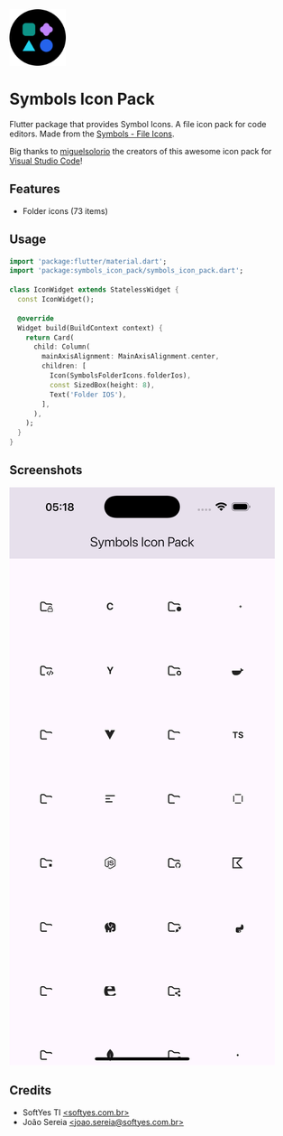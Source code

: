 <img width="100" height="100" src="./assets/logo.png" alt="app logo">

# Symbols Icon Pack

Flutter package that provides Symbol Icons. A file icon pack for code editors. Made from the [Symbols - File Icons](https://www.figma.com/file/HYLMyRbIdSbIJQlqnd9pSN/Symbols---File-Icons?node-id=20521%3A84115&t=PyBzZOlVG5TXyEdx-1).

Big thanks to [miguelsolorio](https://github.com/miguelsolorio) the creators of this awesome icon pack for [Visual Studio Code](https://github.com/miguelsolorio/vscode-symbols)!

## Features

* Folder icons (73 items)

## Usage

```dart
import 'package:flutter/material.dart';
import 'package:symbols_icon_pack/symbols_icon_pack.dart';

class IconWidget extends StatelessWidget {
  const IconWidget();

  @override
  Widget build(BuildContext context) {
    return Card(
      child: Column(
        mainAxisAlignment: MainAxisAlignment.center,
        children: [
          Icon(SymbolsFolderIcons.folderIos),
          const SizedBox(height: 8),
          Text('Folder IOS'),
        ],
      ),
    );
  }
}
```

## Screenshots

![Example App](./assets/screenshots/image.png)

## Credits

* SoftYes TI [\<softyes.com.br\>](https://softyes.com.br)
* João Sereia [\<joao.sereia@softyes.com.br\>](mailto:joao.sereia@softyes.com.br)
